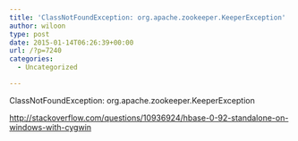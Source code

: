 ```yaml
---
title: 'ClassNotFoundException: org.apache.zookeeper.KeeperException'
author: wiloon
type: post
date: 2015-01-14T06:26:39+00:00
url: /?p=7240
categories:
  - Uncategorized

---
```

ClassNotFoundException: org.apache.zookeeper.KeeperException

http://stackoverflow.com/questions/10936924/hbase-0-92-standalone-on-windows-with-cygwin